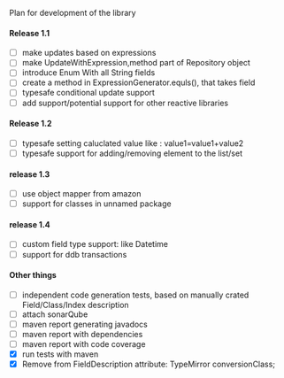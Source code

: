 Plan for development of the library

#### Release 1.1
* [ ] make updates based on expressions 
* [ ] make UpdateWithExpression,method part of Repository object
* [ ] introduce Enum With all String fields
* [ ] create a method in ExpressionGenerator.equls(), that takes field
* [ ] typesafe conditional update support 
* [ ] add support/potential support for other reactive libraries
#### Release 1.2
* [ ] typesafe setting caluclated value like : value1=value1+value2 
* [ ] typesafe support for adding/removing element to the list/set
#### release 1.3
* [ ] use object mapper from amazon
* [ ] support for classes in unnamed package
#### release 1.4
* [ ] custom field type support: like Datetime
* [ ] support for ddb transactions
#### Other things

* [ ] independent code generation tests, based on manually crated
  Field/Class/Index description
* [ ] attach sonarQube
* [ ] maven report generating javadocs
* [ ] maven report with dependencies
* [ ] maven report with code coverage
* [x] run tests with maven
* [x] Remove from FieldDescription attribute: TypeMirror conversionClass;